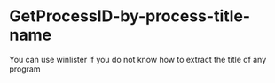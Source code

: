 # GetProcessID-by-process-title-name


You can use winlister if you do not know how to extract the title of any program
